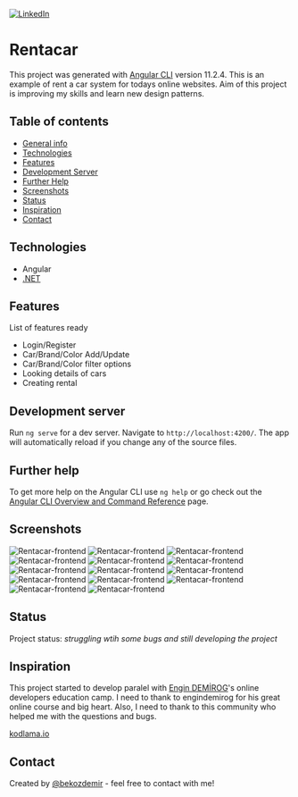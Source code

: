 [![LinkedIn][linkedin-shield]][linkedin-url]

# Rentacar
>
This project was generated with [Angular CLI](https://github.com/angular/angular-cli) version 11.2.4. This is an example of rent a car system for todays online websites. Aim of this project is improving my skills and learn new design patterns.

## Table of contents
* [General info](#general-info)
* [Technologies](#technologies)
* [Features](#features)
* [Development Server](#development-server)
* [Further Help](#further-help)
* [Screenshots](#screenshots)
* [Status](#status)
* [Inspiration](#inspiration)
* [Contact](#contact)

## Technologies
* Angular
* [.NET](https://github.com/bekozdemir/ReCapProject)

## Features
List of features ready 
* Login/Register
* Car/Brand/Color Add/Update
* Car/Brand/Color filter options
* Looking details of cars
* Creating rental

## Development server

Run `ng serve` for a dev server. Navigate to `http://localhost:4200/`. The app will automatically reload if you change any of the source files.

## Further help

To get more help on the Angular CLI use `ng help` or go check out the [Angular CLI Overview and Command Reference](https://angular.io/cli) page.

## Screenshots
![Rentacar-frontend](./ReadMeImages/login.PNG)
![Rentacar-frontend](./ReadMeImages/register.PNG)
![Rentacar-frontend](./ReadMeImages/cars.PNG)
![Rentacar-frontend](./ReadMeImages/colorfiltered.PNG)
![Rentacar-frontend](./ReadMeImages/brandfilter.PNG)
![Rentacar-frontend](./ReadMeImages/colorbrandfilter.PNG)
![Rentacar-frontend](./ReadMeImages/carfilter2.PNG)
![Rentacar-frontend](./ReadMeImages/caraddupdate.PNG)
![Rentacar-frontend](./ReadMeImages/coloraddupdate.PNG)
![Rentacar-frontend](./ReadMeImages/brandaddupdate.PNG)
![Rentacar-frontend](./ReadMeImages/userdropdown.PNG)
![Rentacar-frontend](./ReadMeImages/profile.PNG)
![Rentacar-frontend](./ReadMeImages/colorlist.PNG)
![Rentacar-frontend](./ReadMeImages/brandlist.PNG)




## Status
Project status: _struggling wtih some bugs and still developing the project_

## Inspiration
This project started to develop paralel with [Engin DEMİROG](https://github.com/engindemirog)'s online developers education camp. I need to thank to engindemirog for his great online course and big heart. Also, I need to thank to this community who helped me with the questions and bugs.

[kodlama.io](https://www.kodlama.io/)

## Contact
Created by [@bekozdemir](https://github.com/bekozdemir/) - feel free to contact with me!

[linkedin-shield]: https://img.shields.io/badge/LinkedIn-0077B5?style=for-the-badge&logo=linkedin&logoColor=white
[linkedin-url]: https://www.linkedin.com/in/berkay-özdemir/
